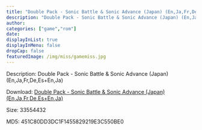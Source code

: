 ```yaml
---
title: "Double Pack - Sonic Battle & Sonic Advance (Japan) (En,Ja,Fr,De,Es+En,Ja)"
description: "Double Pack - Sonic Battle & Sonic Advance (Japan) (En,Ja,Fr,De,Es+En,Ja)"
author: 
categories: ["game","rom"]
date: 
displayInList: true
displayInMenu: false
dropCap: false
featuredImage: /img/miss/gamemiss.jpg
---
```


Description: Double Pack - Sonic Battle & Sonic Advance (Japan) (En,Ja,Fr,De,Es+En,Ja)

Download: <a style="text-decoration:underline;" href="https://mega.nz/#!yHJEkYqK!MlUU1usZ5mqc3J3jMQTR-f-erobjzdaSxOaDrY7Y3gA" target = "_blank" rel = "nofollow" > Double Pack - Sonic Battle & Sonic Advance (Japan) (En,Ja,Fr,De,Es+En,Ja)</a>

Size: 33554432

MD5: 451C80DD3DC1F1455829219E3C550BE0

